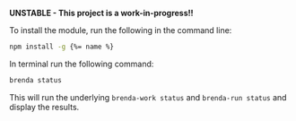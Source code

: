 **UNSTABLE - This project is a work-in-progress!!**

To install the module, run the following in the command line:

```bash
npm install -g {%= name %}
```

In terminal run the following command:

```bash
brenda status
```
This will run the underlying `brenda-work status` and `brenda-run status` and display the results.
